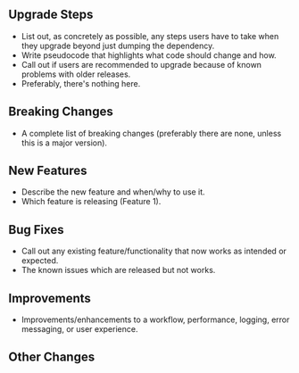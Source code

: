 ## Upgrade Steps
- List out, as concretely as possible, any steps users have to take when they upgrade beyond just dumping the dependency.
- Write pseudocode that highlights what code should change and how.
- Call out if users are recommended to upgrade because of known problems with older releases.
- Preferably, there's nothing here.

## Breaking Changes
- A complete list of breaking changes (preferably there are none, unless this is a major version).

## New Features
- Describe the new feature and when/why to use it.
- Which feature is releasing (Feature 1).

## Bug Fixes
- Call out any existing feature/functionality that now works as intended or expected.
- The known issues which are released but not works.

## Improvements
- Improvements/enhancements to a workflow, performance, logging, error messaging, or user experience.

## Other Changes
